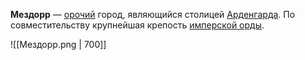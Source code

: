 **Мездорр** — [орочий](Орки) город, являющийся столицей [Арденгарда](Арденгард). По совместительству крупнейшая крепость [имперской орды](Арденгард#Войска).

![[Мездорр.png | 700]]
